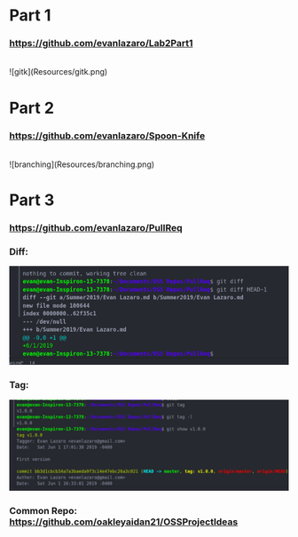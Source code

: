# Part 1

### https://github.com/evanlazaro/Lab2Part1
</br>
![gitk](Resources/gitk.png)

# Part 2

### https://github.com/evanlazaro/Spoon-Knife
</br>
![branching](Resources/branching.png)

# Part 3

### https://github.com/evanlazaro/PullReq
### Diff:
![diff](Resources/diff.png)
</br>
### Tag:
![tag](Resources/tag.png)
</br>
### Common Repo: https://github.com/oakleyaidan21/OSSProjectIdeas

